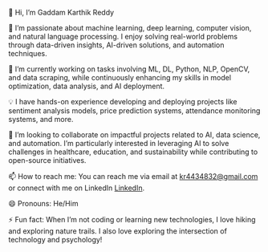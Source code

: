 👋 Hi, I’m Gaddam Karthik Reddy

👀 I’m passionate about machine learning, deep learning, computer vision, and natural language processing. I enjoy solving real-world problems through data-driven insights, AI-driven solutions, and automation techniques.

🌱 I’m currently working on tasks involving ML, DL, Python, NLP, OpenCV, and data scraping, while continuously enhancing my skills in model optimization, data analysis, and AI deployment.

💡 I have hands-on experience developing and deploying projects like sentiment analysis models, price prediction systems, attendance monitoring systems, and more.

💞️ I’m looking to collaborate on impactful projects related to AI, data science, and automation. I’m particularly interested in leveraging AI to solve challenges in healthcare, education, and sustainability while contributing to open-source initiatives.

📫 How to reach me: You can reach me via email at kr4434832@gmail.com or connect with me on LinkedIn [LinkedIn](www.linkedin.com/in/gaddam-karthik-reddy-587456253).

😄 Pronouns: He/Him

⚡ Fun fact: When I’m not coding or learning new technologies, I love hiking and exploring nature trails. I also love exploring the intersection of technology and psychology!

